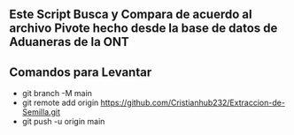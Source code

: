 ## Este Script Busca y Compara de acuerdo al archivo Pivote hecho desde la base de datos de Aduaneras de la ONT
## Comandos para Levantar

* git branch -M main
* git remote add origin https://github.com/Cristianhub232/Extraccion-de-Semilla.git
* git push -u origin main
